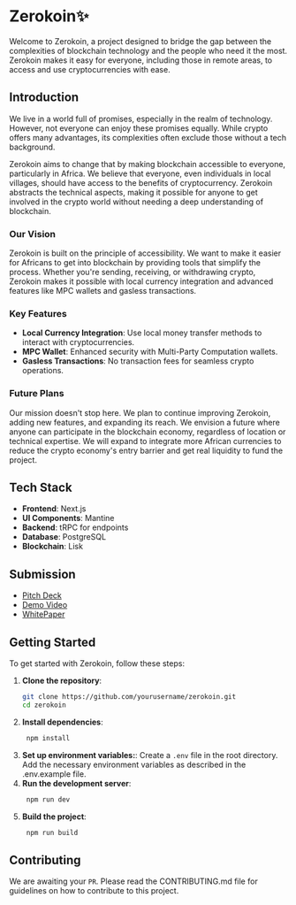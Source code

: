 # Zerokoin✨

Welcome to Zerokoin, a project designed to bridge the gap between the complexities of blockchain technology and the people who need it the most. Zerokoin makes it easy for everyone, including those in remote areas, to access and use cryptocurrencies with ease.

## Introduction

We live in a world full of promises, especially in the realm of technology. However, not everyone can enjoy these promises equally. While crypto offers many advantages, its complexities often exclude those without a tech background.

Zerokoin aims to change that by making blockchain accessible to everyone, particularly in Africa. We believe that everyone, even individuals in local villages, should have access to the benefits of cryptocurrency. Zerokoin abstracts the technical aspects, making it possible for anyone to get involved in the crypto world without needing a deep understanding of blockchain.

### Our Vision

Zerokoin is built on the principle of accessibility. We want to make it easier for Africans to get into blockchain by providing tools that simplify the process. Whether you're sending, receiving, or withdrawing crypto, Zerokoin makes it possible with local currency integration and advanced features like MPC wallets and gasless transactions.

### Key Features

- **Local Currency Integration**: Use local money transfer methods to interact with cryptocurrencies.
- **MPC Wallet**: Enhanced security with Multi-Party Computation wallets.
- **Gasless Transactions**: No transaction fees for seamless crypto operations.

### Future Plans

Our mission doesn't stop here. We plan to continue improving Zerokoin, adding new features, and expanding its reach. We envision a future where anyone can participate in the blockchain economy, regardless of location or technical expertise. We will expand to integrate more African currencies to reduce the crypto economy's entry barrier and get real liquidity to fund the project.

## Tech Stack

- **Frontend**: Next.js
- **UI Components**: Mantine
- **Backend**: tRPC for endpoints
- **Database**: PostgreSQL
- **Blockchain**: Lisk

## Submission

- [Pitch Deck](https://drive.google.com/file/d/1B1W6x4WS2ed0GyAeOdJDom1KkGttjUoF/view?usp=sharing)
- [Demo Video](https://youtu.be/MnT-J93T9H4)
- [WhitePaper](https://docs.google.com/document/d/1KQWaoBdhBnznPJqkOYFgIs_nNSJlliWzOf0CpHdLZNg/edit?usp=sharing)

## Getting Started

To get started with Zerokoin, follow these steps:

1. **Clone the repository**:
   ```bash
   git clone https://github.com/yourusername/zerokoin.git
   cd zerokoin
   ```
2. **Install dependencies**:
   ```bash
    npm install
   ```
3. **Set up environment variables:**:
   Create a `.env` file in the root directory.
   Add the necessary environment variables as described in the .env.example file.
4. **Run the development server**:
   ```bash
    npm run dev
   ```
5. **Build the project**:
   ```bash
    npm run build
   ```

## Contributing

We are awaiting your `PR`. Please read the CONTRIBUTING.md file for guidelines on how to contribute to this project.

